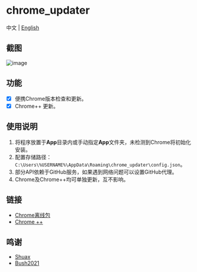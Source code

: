 # chrome_updater

中文 | [English](https://github.com/libsgh/chrome_updater/blob/main/README.md)

## 截图
![image](https://github.com/libsgh/chrome_updater/blob/main/doc/1.png?raw=true)

## 功能
- [x] 便携Chrome版本检查和更新。
- [x] Chrome++ 更新。

## 使用说明
1. 将程序放置于**App**目录内或手动指定**App**文件夹，未检测到Chrome将初始化安装。
2. 配置存储路径：`C:\Users\%USERNAME%\AppData\Roaming\chrome_updater\config.json`。
3. 部分API依赖于GitHub服务，如果遇到网络问题可以设置GitHub代理。
4. Chrome及Chrome++均可单独更新，互不影响。

## 链接
- [Chrome离线包](https://chrome.noki.eu.org "https://chrome.noki.eu.org")
- [Chrome ++](https://github.com/Bush2021/chrome_plus "https://github.com/Bush2021/chrome_plus")

## 鸣谢
- [Shuax](https://github.com/shuax)
- [Bush2021](https://github.com/Bush2021)